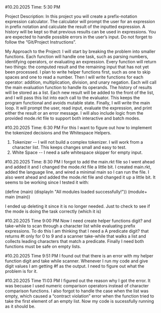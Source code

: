 #10.20.2025 Time: 5:30 PM

Project Description:
In this project you will create a prefix-notation expression calculator. The calculator will prompt
the user for an expression in prefix notation and calculate the result of the inputted expression.
A history will be kept so that previous results can be used in expressions. You are expected to
handle possible errors in the user’s input. Do not forget to follow the “Git/Project Instructions”.

My Approach to the Project:
I will start by breaking the problem into smaller functions. Each function will handle one task, such as parsing numbers, identifying operators, or evaluating an expression. 
Every function will return two things: the computed result and the remaining input that has not yet been processed. I plan to write helper functions first, such as one to skip spaces and one to read a number. 
Then I will write functions for each operator: addition, multiplication, division, and unary negation. Each will call the main evaluation function to handle its operands.
The history of results will be stored as a list. Each new result will be added to the front of the list, and I will pass this list into each call to the evaluator. 
This keeps the program functional and avoids mutable state. Finally, I will write the main loop. It will prompt the user, read input, evaluate the expression, and 
print either the result or an error message. I will also include logic from the provided mode.rkt file to support both interactive and batch modes.

#10.20.2025 Time: 6:30 PM
For this I want to figure out how to implement the tokenized decisions and the Whitespace Helpers. 
1) Tokenizer -- I will not build a complex tokenizer. I will work from a character list. This keeps changes small and easy to test.
2) White Space -- I need a safe whitespace skipper for empty input. 


#10.20.2025 Time: 8:30 PM
I forgot to add the main.rkt file so I went ahead and added it and I changed the mode.rkt file a little bit. I created main.rkt, added the language line, and wired a minimal main so I can run the file. 
I also went ahead and added the mode.rkt file and changed it up a little bit. It seems to be working since I tested it with:

(define (main)
  (displayln "All modules loaded successfully!"))
(module+ main
  (main))

I ended up deleting it since it is no longer needed. Just to check to see if the mode is doing the task correctly (which it is)

#10.20.2025 Time 9:00 PM
Now I need create helper functions digit? and take-while to scan through a character list while evaluating prefix expressions. To do this I am thinking that I need a A predicate digit? that returns #t only 
for 0 to 9 and a scanner take-while that walks a list and collects leading characters that match a predicate. Finally I need both functions must be safe on empty lists.

#10.20.2025 Time 9:51 PM
I found out that there is an error with my helper function digit and take while scanner. Whenever I run my code and give digit values I am getting #f as the output. I need to figure out what the problem is for it.

#10.20.2025 Time 11:03 PM
I figured out the reason why I got the error. It was becuase I used numeric comparison operators instead of character comparison functions. I also forgot to handle the case when the list was empty, which caused 
a “contract violation” error when the function tried to take the first element of an empty list.
Now my code is sucessfully running as it should be.

